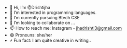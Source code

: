 - 👋 Hi, I’m @Drishtijha
- 👀 I’m interested in programming languages.
- 🌱 I’m currently pursuing Btech CSE
- 💞️ I’m looking to collaborate on ...
- 📫 How to reach me: Instagram - jhadrishti3@gmail.com
- 😄 Pronouns: she/her
- ⚡ Fun fact: I am quite creative in writing..

<!---
Drishti28132/Drishti28132 is a ✨ special ✨ repository because its `README.md` (this file) appears on your GitHub profile.
You can click the Preview link to take a look at your changes.
--->
